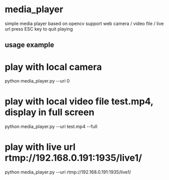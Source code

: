# media_player

simple media player based on opencv
support web camera / video file / live url
press ESC key to quit playing

## usage example

# play with local camera
python media_player.py --uri 0

# play with local video file test.mp4, display in full screen
python media_player.py --uri test.mp4 --full

# play with live url rtmp://192.168.0.191:1935/live1/
python media_player.py --uri rtmp://192.168.0.191:1935/live1/